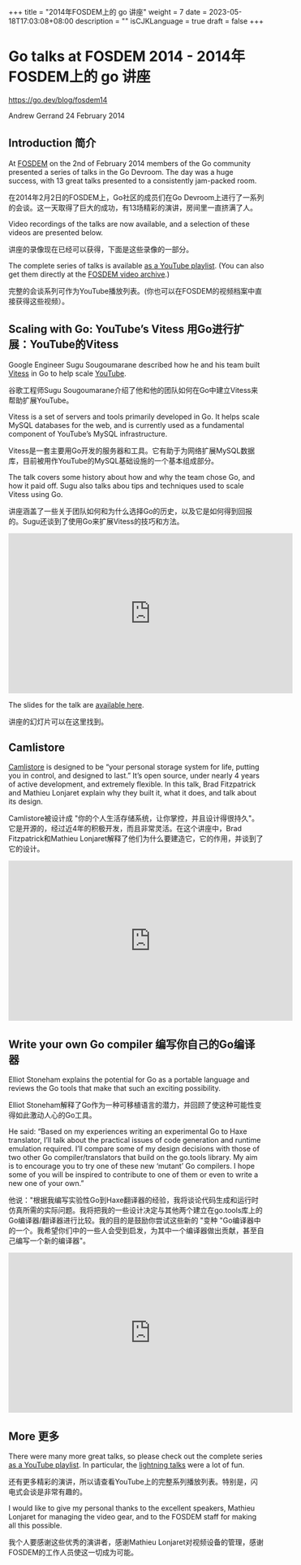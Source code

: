 +++
title = "2014年FOSDEM上的 go 讲座"
weight = 7
date = 2023-05-18T17:03:08+08:00
description = ""
isCJKLanguage = true
draft = false
+++

# Go talks at FOSDEM 2014 - 2014年FOSDEM上的 go 讲座

https://go.dev/blog/fosdem14

Andrew Gerrand
24 February 2014

## Introduction 简介

At [FOSDEM](http://fosdem.org/) on the 2nd of February 2014 members of the Go community presented a series of talks in the Go Devroom. The day was a huge success, with 13 great talks presented to a consistently jam-packed room.

在2014年2月2日的FOSDEM上，Go社区的成员们在Go Devroom上进行了一系列的会谈。这一天取得了巨大的成功，有13场精彩的演讲，房间里一直挤满了人。

Video recordings of the talks are now available, and a selection of these videos are presented below.

讲座的录像现在已经可以获得，下面是这些录像的一部分。

The complete series of talks is available [as a YouTube playlist](http://www.youtube.com/playlist?list=PLtLJO5JKE5YDKG4WcaNts3IVZqhDmmuBH). (You can also get them directly at the [FOSDEM video archive](http://video.fosdem.org/2014/K4601/Sunday/).)

完整的会谈系列可作为YouTube播放列表。(你也可以在FOSDEM的视频档案中直接获得这些视频）。

## Scaling with Go: YouTube’s Vitess 用Go进行扩展：YouTube的Vitess

Google Engineer Sugu Sougoumarane described how he and his team built [Vitess](https://github.com/youtube/vitess) in Go to help scale [YouTube](https://youtube.com/).

谷歌工程师Sugu Sougoumarane介绍了他和他的团队如何在Go中建立Vitess来帮助扩展YouTube。

Vitess is a set of servers and tools primarily developed in Go. It helps scale MySQL databases for the web, and is currently used as a fundamental component of YouTube’s MySQL infrastructure.

Vitess是一套主要用Go开发的服务器和工具。它有助于为网络扩展MySQL数据库，目前被用作YouTube的MySQL基础设施的一个基本组成部分。

The talk covers some history about how and why the team chose Go, and how it paid off. Sugu also talks abou tips and techniques used to scale Vitess using Go.

讲座涵盖了一些关于团队如何和为什么选择Go的历史，以及它是如何得到回报的。Sugu还谈到了使用Go来扩展Vitess的技巧和方法。

<iframe src="https://www.youtube.com/embed/qATTTSg6zXk" width="560" height="315" frameborder="0" allowfullscreen="" mozallowfullscreen="" webkitallowfullscreen="" style="box-sizing: border-box;"></iframe>

The slides for the talk are [available here](https://github.com/youtube/vitess/blob/master/doc/Vitess2014.pdf?raw=true).

讲座的幻灯片可以在这里找到。

## Camlistore

[Camlistore](http://camlistore.org/) is designed to be “your personal storage system for life, putting you in control, and designed to last.” It’s open source, under nearly 4 years of active development, and extremely flexible. In this talk, Brad Fitzpatrick and Mathieu Lonjaret explain why they built it, what it does, and talk about its design.

Camlistore被设计成 "你的个人生活存储系统，让你掌控，并且设计得很持久"。它是开源的，经过近4年的积极开发，而且非常灵活。在这个讲座中，Brad Fitzpatrick和Mathieu Lonjaret解释了他们为什么要建造它，它的作用，并谈到了它的设计。

<iframe src="https://www.youtube.com/embed/yvjeIZgykiA" width="560" height="315" frameborder="0" allowfullscreen="" mozallowfullscreen="" webkitallowfullscreen="" style="box-sizing: border-box;"></iframe>

## Write your own Go compiler 编写你自己的Go编译器

Elliot Stoneham explains the potential for Go as a portable language and reviews the Go tools that make that such an exciting possibility.

Elliot Stoneham解释了Go作为一种可移植语言的潜力，并回顾了使这种可能性变得如此激动人心的Go工具。

He said: “Based on my experiences writing an experimental Go to Haxe translator, I’ll talk about the practical issues of code generation and runtime emulation required. I’ll compare some of my design decisions with those of two other Go compiler/translators that build on the go.tools library. My aim is to encourage you to try one of these new ‘mutant’ Go compilers. I hope some of you will be inspired to contribute to one of them or even to write a new one of your own.”

他说："根据我编写实验性Go到Haxe翻译器的经验，我将谈论代码生成和运行时仿真所需的实际问题。我将把我的一些设计决定与其他两个建立在go.tools库上的Go编译器/翻译器进行比较。我的目的是鼓励你尝试这些新的 "变种 "Go编译器中的一个。我希望你们中的一些人会受到启发，为其中一个编译器做出贡献，甚至自己编写一个新的编译器"。

<iframe src="https://www.youtube.com/embed/Qe8Dq7V3hXY" width="560" height="315" frameborder="0" allowfullscreen="" mozallowfullscreen="" webkitallowfullscreen="" style="box-sizing: border-box;"></iframe>

## More 更多

There were many more great talks, so please check out the complete series [as a YouTube playlist](http://www.youtube.com/playlist?list=PLtLJO5JKE5YDKG4WcaNts3IVZqhDmmuBH). In particular, the [lightning talks](http://www.youtube.com/watch?v=cwpI5ONWGxc&list=PLtLJO5JKE5YDKG4WcaNts3IVZqhDmmuBH&index=7) were a lot of fun.

还有更多精彩的演讲，所以请查看YouTube上的完整系列播放列表。特别是，闪电式会谈是非常有趣的。

I would like to give my personal thanks to the excellent speakers, Mathieu Lonjaret for managing the video gear, and to the FOSDEM staff for making all this possible.

我个人要感谢这些优秀的演讲者，感谢Mathieu Lonjaret对视频设备的管理，感谢FOSDEM的工作人员使这一切成为可能。
